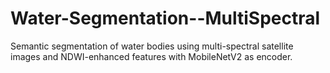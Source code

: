 # Water-Segmentation--MultiSpectral
Semantic segmentation of water bodies using multi-spectral satellite images and NDWI-enhanced features with MobileNetV2 as encoder.
